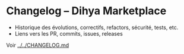 # Changelog – Dihya Marketplace

- Historique des évolutions, correctifs, refactors, sécurité, tests, etc.
- Liens vers les PR, commits, issues, releases

Voir [../../CHANGELOG.md](../../CHANGELOG.md)
